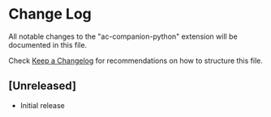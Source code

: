 # Change Log

All notable changes to the "ac-companion-python" extension will be documented in this file.

Check [Keep a Changelog](http://keepachangelog.com/) for recommendations on how to structure this file.

## [Unreleased]

- Initial release